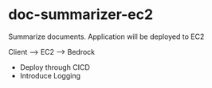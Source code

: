# doc-summarizer-ec2
Summarize documents. Application will be deployed to EC2

Client --> EC2 --> Bedrock

- Deploy through CICD
- Introduce Logging
